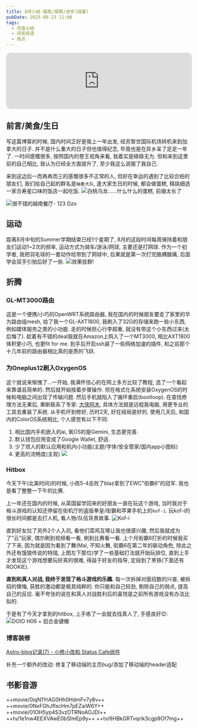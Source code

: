 ```yaml
---
title: 8月小结-锻炼/探索/进步(踩雷)
pubDate: 2025-08-23 11:08
tags:
  - 月度小结
  - 闲言碎语
  - 观点
---
```


<iframe data-testid="embed-iframe" style="border-radius:12px" src="https://open.spotify.com/embed/track/0gPPcSZ5dlAncGsxa56Ck2?utm_source=generator" width="100%" height="152" frameBorder="0" allowfullscreen="" allow="autoplay; clipboard-write; encrypted-media; fullscreen; picture-in-picture" loading="lazy"></iframe>

## 前言/美食/生日
写这篇博客的时候, 国内时间正好是我上一年出发, 经苏黎世国际机场转机来到加拿大的日子. 并不是什么重大的日子但也值得纪念, 毕竟也是在异乡呆了足足一年了. 一时间感慨很多, 按照国内的卷王视角来看, 我着实是碌碌无为. 但和来到这里前的自己相比, 我认为已经全方面提升了, 至少我这么说服了我自己.

来到这边后一而再再而三的感慨很多不正常的人, 但好在幸运的遇到了比较合拍的朋友们, 我们给自己起的群名是`抽象大队`, 逢大家生日的时候, 都会做蛋糕, 精挑细选一家合寿星口味的饭店一起吃饭.
![白桃乌龙......什么什么的蛋糕, 前缀太长了](https://r2.asyncx.top/2025/08/23/202508232307231.webp)

![很不错的越南餐厅- 123 Dzo](https://r2.asyncx.top/2025/08/23/202508232311650.webp)


## 运动
距离8月中旬的Summer学期结束已经1个星期了, 8月的这段时间每周保持着和朋友们运动1~2次的频率, 运动方式为骑车/游泳/网球, 主要还是打网球. 作为一个初学者, 我把羽毛球的一套动作给带到了网球中, 后果就是第一次打完胳膊酸痛, 后面学会双手引拍后好了一些.
![效果拔群!](https://r2.asyncx.top/2025/08/23/202508232229208.webp)

## 折腾
### GL-MT3000路由
这是一个便携/小巧的OpenWRT系统路由器, 我在国内的时候朋友要走了家里的华为路由组mesh, 给了我一个GL-AXT1800, 我刷入了32G的存储来跑一些小东西, 例如媒体服务之类的小功能. 走的时候担心行李超重, 就没有带这个小东西过来(太后悔了). 趁着有不错的deal我就在Amazon上购入了一个MT3000, 相比AXT1800体积更小巧, 也更fit for me. 到手后开启ssh装了一些网络加速的插件, 和之前那个十几年前的路由器相比真的是质的飞跃.

### 为Oneplus12刷入OxygenOS
这个就说来惭愧了...一开始, 我满怀信心的在网上多方比较了教程, 选了一个看起来靠谱且简单的. 然后就开始按着步骤操作. 但在格式化系统安装OxygenOS的时候和电脑之间出现了传输问题. 然后手机就陷入了循环重启(bootloop). 在查找修理方法无果后, 果断联系了专家: [大侠阿木](https://optool.daxiaamu.com/remote_rescue), 具体方法就是远程我电脑, 用更专业的工具去重装了系统. 从手机坏到修好, 历时2天, 好在结局是好的. 使用几天后, 和国内的ColorOS系统相比, 个人感觉有以下不同:
1. 相比国内手机嵌入的ai, 氧OS的是Gemini, 生态更完善.
2. 默认钱包应用变成了Google Wallet, 舒适.
3. 少了烦人的默认应用和机内小功能(主题/字体/安全管家/国内app小图标)
4. 更高的流畅度(主观)
![](https://r2.asyncx.top/2025/08/23/202508232316755.webp)

### Hitbox
今天下午(北美时间)的时候, 小孩5-4击败了blaz拿到了EWC"街霸6"的冠军. 我也是看了整整一下午的比赛. 

上一年还在国内的时候, 从英国留学回来的好朋友一直在玩这个游戏, 当时我对于格斗游戏的认知还停留在街机厅的盗版拳皇/街霸和苹果手机上的`kof-i`. 玩kof-i的很长时间都是去打人机, 看人物/队伍背景故事.
![Kof-i](https://r2.asyncx.top/2025/08/23/202508232320401.webp)

直到好友拉了另外2个人入坑, 看他们菜鸡互啄让我也很感兴趣, 然后我就成为了"云"玩家, 偶尔刷到视频看一看, 刷到比赛看一看. 上个月街霸6打折的时候我买了下来, 因为就是因为看到了舞(Mai, 不知火舞, 街霸6在第二年的联动角色, 除此之外还有饿狼传说的特瑞, 上图左下那位)学了一些基础打法就开始玩排位, 直到上手才发现这个游戏想要玩好真的很难, 得益于好友的指导, 定段到了黑铁(下面还有ROOKIE).

**直到和真人对战, 我终于发现了格斗游戏的乐趣.** 每一次拆掉对面招数的兴奋, 被拆招的懊悔, 获胜的激动都是极其纯粹的. 你只能和自己较劲, 剔除自己的弱点, 提高自己的反应. 毫不夸张的说在和真人对战胜利后的喜悦是之前所有游戏没有办法比拟的.

于是有了今天才拿到的hitbox, 上手练了一会就去找真人了, 手感良好😊:
![DOIO H06 + 铝合金键帽](https://r2.asyncx.top/2025/08/23/202508232332399.webp)

### 博客装修

[Astro-blog记录(7) - 小修小改和 Status Cafe组件](https://blog.asyncx.top/posts/2025-08-08)

补充一个额外的改动: 修复了移动端的主页bug/添加了移动端的header适配


## 书影音游

++movie/0iqN1YrAG0Hh0HdmFv7y8v++
++movie/0NxFGhJflscHm7pEZaiW6Y++
++movie/01OH5yp4S3vzDTRNoAOJDl++
++tv/1e1nw4EEXVAwE0bSImEp9y++
++tv/6HBkGRTvqrik3cgp9Of7mg++